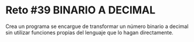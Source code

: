 <!-- trunk-ignore-all(prettier) -->
# Reto #39 BINARIO A DECIMAL

Crea un programa se encargue de transformar un número binario a decimal sin utilizar funciones propias del lenguaje que lo hagan directamente.
